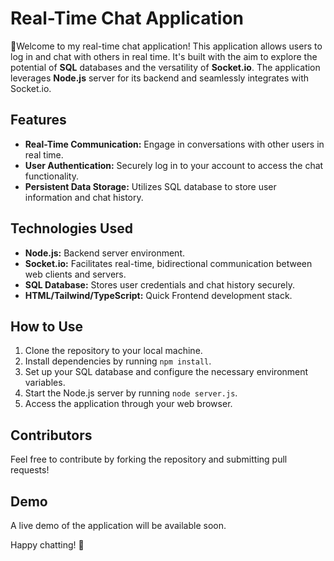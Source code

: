 # Real-Time Chat Application 

💬Welcome to my real-time chat application! This application allows users to log in and chat with others in real time. It's built with the aim to explore the potential of **SQL** databases and the versatility of **Socket.io**. The application leverages **Node.js** server for its backend and seamlessly integrates with Socket.io.

## Features

- **Real-Time Communication:** Engage in conversations with other users in real time.
- **User Authentication:** Securely log in to your account to access the chat functionality.
- **Persistent Data Storage:** Utilizes SQL database to store user information and chat history.

## Technologies Used

- **Node.js:** Backend server environment.
- **Socket.io:** Facilitates real-time, bidirectional communication between web clients and servers.
- **SQL Database:** Stores user credentials and chat history securely.
- **HTML/Tailwind/TypeScript:** Quick Frontend development stack.

## How to Use

1. Clone the repository to your local machine.
2. Install dependencies by running `npm install`.
3. Set up your SQL database and configure the necessary environment variables.
4. Start the Node.js server by running `node server.js`.
5. Access the application through your web browser.

## Contributors

Feel free to contribute by forking the repository and submitting pull requests!

## Demo

A live demo of the application will be available soon.

Happy chatting! 🚀
